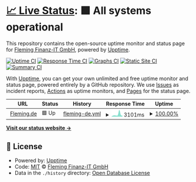 # [📈 Live Status](https://Fleming-IT.github.io/fleming_status): <!--live status--> **🟩 All systems operational**

This repository contains the open-source uptime monitor and status page for [Fleming Finanz-IT GmbH](fleming.de), powered by [Upptime](https://github.com/upptime/upptime).

[![Uptime CI](https://github.com/Fleming-IT/fleming_status/workflows/Uptime%20CI/badge.svg)](https://github.com/Fleming-IT/fleming_status/actions?query=workflow%3A%22Uptime+CI%22)
[![Response Time CI](https://github.com/Fleming-IT/fleming_status/workflows/Response%20Time%20CI/badge.svg)](https://github.com/Fleming-IT/fleming_status/actions?query=workflow%3A%22Response+Time+CI%22)
[![Graphs CI](https://github.com/Fleming-IT/fleming_status/workflows/Graphs%20CI/badge.svg)](https://github.com/Fleming-IT/fleming_status/actions?query=workflow%3A%22Graphs+CI%22)
[![Static Site CI](https://github.com/Fleming-IT/fleming_status/workflows/Static%20Site%20CI/badge.svg)](https://github.com/Fleming-IT/fleming_status/actions?query=workflow%3A%22Static+Site+CI%22)
[![Summary CI](https://github.com/Fleming-IT/fleming_status/workflows/Summary%20CI/badge.svg)](https://github.com/Fleming-IT/fleming_status/actions?query=workflow%3A%22Summary+CI%22)

With [Upptime](https://upptime.js.org), you can get your own unlimited and free uptime monitor and status page, powered entirely by a GitHub repository. We use [Issues](https://github.com/Fleming-IT/fleming_status/issues) as incident reports, [Actions](https://github.com/Fleming-IT/fleming_status/actions) as uptime monitors, and [Pages](https://Fleming-IT.github.io/fleming_status) for the status page.

<!--start: status pages-->
<!-- This summary is generated by Upptime (https://github.com/upptime/upptime) -->
<!-- Do not edit this manually, your changes will be overwritten -->
<!-- prettier-ignore -->
| URL | Status | History | Response Time | Uptime |
| --- | ------ | ------- | ------------- | ------ |
| <img alt="" src="https://icons.duckduckgo.com/ip3/www.fleming.de.ico" height="13"> [Fleming.de](https://www.fleming.de) | 🟩 Up | [fleming-de.yml](https://github.com/Fleming-IT/fleming_status/commits/HEAD/history/fleming-de.yml) | <details><summary><img alt="Response time graph" src="./graphs/fleming-de/response-time-week.png" height="20"> 3101ms</summary><br><a href="https://status.fleming.de/history/fleming-de"><img alt="Response time 2130" src="https://img.shields.io/endpoint?url=https%3A%2F%2Fraw.githubusercontent.com%2FFleming-IT%2Ffleming_status%2FHEAD%2Fapi%2Ffleming-de%2Fresponse-time.json"></a><br><a href="https://status.fleming.de/history/fleming-de"><img alt="24-hour response time 1190" src="https://img.shields.io/endpoint?url=https%3A%2F%2Fraw.githubusercontent.com%2FFleming-IT%2Ffleming_status%2FHEAD%2Fapi%2Ffleming-de%2Fresponse-time-day.json"></a><br><a href="https://status.fleming.de/history/fleming-de"><img alt="7-day response time 3101" src="https://img.shields.io/endpoint?url=https%3A%2F%2Fraw.githubusercontent.com%2FFleming-IT%2Ffleming_status%2FHEAD%2Fapi%2Ffleming-de%2Fresponse-time-week.json"></a><br><a href="https://status.fleming.de/history/fleming-de"><img alt="30-day response time 2130" src="https://img.shields.io/endpoint?url=https%3A%2F%2Fraw.githubusercontent.com%2FFleming-IT%2Ffleming_status%2FHEAD%2Fapi%2Ffleming-de%2Fresponse-time-month.json"></a><br><a href="https://status.fleming.de/history/fleming-de"><img alt="1-year response time 2130" src="https://img.shields.io/endpoint?url=https%3A%2F%2Fraw.githubusercontent.com%2FFleming-IT%2Ffleming_status%2FHEAD%2Fapi%2Ffleming-de%2Fresponse-time-year.json"></a></details> | <details><summary><a href="https://status.fleming.de/history/fleming-de">100.00%</a></summary><a href="https://status.fleming.de/history/fleming-de"><img alt="All-time uptime 100.00%" src="https://img.shields.io/endpoint?url=https%3A%2F%2Fraw.githubusercontent.com%2FFleming-IT%2Ffleming_status%2FHEAD%2Fapi%2Ffleming-de%2Fuptime.json"></a><br><a href="https://status.fleming.de/history/fleming-de"><img alt="24-hour uptime 100.00%" src="https://img.shields.io/endpoint?url=https%3A%2F%2Fraw.githubusercontent.com%2FFleming-IT%2Ffleming_status%2FHEAD%2Fapi%2Ffleming-de%2Fuptime-day.json"></a><br><a href="https://status.fleming.de/history/fleming-de"><img alt="7-day uptime 100.00%" src="https://img.shields.io/endpoint?url=https%3A%2F%2Fraw.githubusercontent.com%2FFleming-IT%2Ffleming_status%2FHEAD%2Fapi%2Ffleming-de%2Fuptime-week.json"></a><br><a href="https://status.fleming.de/history/fleming-de"><img alt="30-day uptime 100.00%" src="https://img.shields.io/endpoint?url=https%3A%2F%2Fraw.githubusercontent.com%2FFleming-IT%2Ffleming_status%2FHEAD%2Fapi%2Ffleming-de%2Fuptime-month.json"></a><br><a href="https://status.fleming.de/history/fleming-de"><img alt="1-year uptime 100.00%" src="https://img.shields.io/endpoint?url=https%3A%2F%2Fraw.githubusercontent.com%2FFleming-IT%2Ffleming_status%2FHEAD%2Fapi%2Ffleming-de%2Fuptime-year.json"></a></details>

<!--end: status pages-->

[**Visit our status website →**](https://Fleming-IT.github.io/fleming_status)

## 📄 License

- Powered by: [Upptime](https://github.com/upptime/upptime)
- Code: [MIT](./LICENSE) © [Fleming Finanz-IT GmbH](fleming.de)
- Data in the `./history` directory: [Open Database License](https://opendatacommons.org/licenses/odbl/1-0/)
